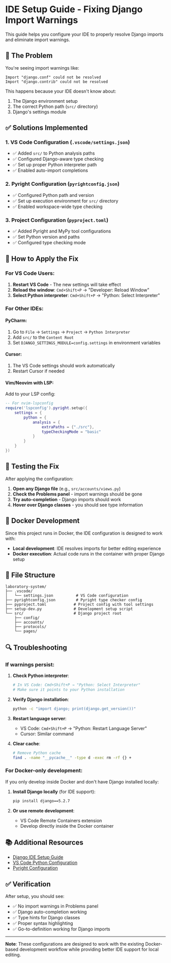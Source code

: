 # IDE Setup Guide - Fixing Django Import Warnings

This guide helps you configure your IDE to properly resolve Django imports and eliminate import warnings.

## 🚨 The Problem

You're seeing import warnings like:
```
Import "django.conf" could not be resolved
Import "django.contrib" could not be resolved
```

This happens because your IDE doesn't know about:
1. The Django environment setup
2. The correct Python path (`src/` directory)
3. Django's settings module

## ✅ Solutions Implemented

### 1. VS Code Configuration (`.vscode/settings.json`)
- ✅ Added `src/` to Python analysis paths
- ✅ Configured Django-aware type checking
- ✅ Set up proper Python interpreter path
- ✅ Enabled auto-import completions

### 2. Pyright Configuration (`pyrightconfig.json`)
- ✅ Configured Python path and version
- ✅ Set up execution environment for `src/` directory
- ✅ Enabled workspace-wide type checking

### 3. Project Configuration (`pyproject.toml`)
- ✅ Added Pyright and MyPy tool configurations
- ✅ Set Python version and paths
- ✅ Configured type checking mode

## 🔧 How to Apply the Fix

### For VS Code Users:
1. **Restart VS Code** - The new settings will take effect
2. **Reload the window**: `Cmd+Shift+P` → "Developer: Reload Window"
3. **Select Python interpreter**: `Cmd+Shift+P` → "Python: Select Interpreter"

### For Other IDEs:

#### PyCharm:
1. Go to `File` → `Settings` → `Project` → `Python Interpreter`
2. Add `src/` to the `Content Root`
3. Set `DJANGO_SETTINGS_MODULE=config.settings` in environment variables

#### Cursor:
1. The VS Code settings should work automatically
2. Restart Cursor if needed

#### Vim/Neovim with LSP:
Add to your LSP config:
```lua
-- For nvim-lspconfig
require('lspconfig').pyright.setup({
    settings = {
        python = {
            analysis = {
                extraPaths = {"./src"},
                typeCheckingMode = "basic"
            }
        }
    }
})
```

## 🧪 Testing the Fix

After applying the configuration:

1. **Open any Django file** (e.g., `src/accounts/views.py`)
2. **Check the Problems panel** - import warnings should be gone
3. **Try auto-completion** - Django imports should work
4. **Hover over Django classes** - you should see type information

## 🐳 Docker Development

Since this project runs in Docker, the IDE configuration is designed to work with:
- **Local development**: IDE resolves imports for better editing experience
- **Docker execution**: Actual code runs in the container with proper Django setup

## 📁 File Structure

```
laboratory-system/
├── .vscode/
│   └── settings.json          # VS Code configuration
├── pyrightconfig.json         # Pyright type checker config
├── pyproject.toml            # Project config with tool settings
├── setup-dev.py              # Development setup script
└── src/                      # Django project root
    ├── config/
    ├── accounts/
    ├── protocols/
    └── pages/
```

## 🔍 Troubleshooting

### If warnings persist:

1. **Check Python interpreter**:
   ```bash
   # In VS Code: Cmd+Shift+P → "Python: Select Interpreter"
   # Make sure it points to your Python installation
   ```

2. **Verify Django installation**:
   ```bash
   python -c "import django; print(django.get_version())"
   ```

3. **Restart language server**:
   - VS Code: `Cmd+Shift+P` → "Python: Restart Language Server"
   - Cursor: Similar command

4. **Clear cache**:
   ```bash
   # Remove Python cache
   find . -name "__pycache__" -type d -exec rm -rf {} +
   ```

### For Docker-only development:

If you only develop inside Docker and don't have Django installed locally:

1. **Install Django locally** (for IDE support):
   ```bash
   pip install django==5.2.7
   ```

2. **Or use remote development**:
   - VS Code Remote Containers extension
   - Develop directly inside the Docker container

## 📚 Additional Resources

- [Django IDE Setup Guide](https://docs.djangoproject.com/en/stable/intro/tutorial01/#creating-a-project)
- [VS Code Python Configuration](https://code.visualstudio.com/docs/python/python-tutorial)
- [Pyright Configuration](https://github.com/microsoft/pyright/blob/main/docs/configuration.md)

## ✅ Verification

After setup, you should see:
- ✅ No import warnings in Problems panel
- ✅ Django auto-completion working
- ✅ Type hints for Django classes
- ✅ Proper syntax highlighting
- ✅ Go-to-definition working for Django imports

---

**Note**: These configurations are designed to work with the existing Docker-based development workflow while providing better IDE support for local editing.
